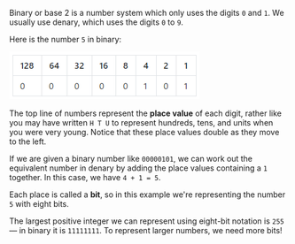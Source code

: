 Binary or base 2 is a number system which only uses the digits `0` and `1`. We usually use denary, which uses the digits `0` to `9`.

Here is the number `5` in binary:

![Binary](images/binary-positive.png)

The top line of numbers represent the **place value** of each digit, rather like you may have written `H T U` to represent hundreds, tens, and units when you were very young. Notice that these place values double as they move to the left.

If we are given a binary number like `00000101`, we can work out the equivalent number in denary by adding the place values containing a `1` together. In this case, we have `4 + 1 = 5`.

Each place is called a **bit**, so in this example we're representing the number `5` with eight bits.

The largest positive integer we can represent using eight-bit notation is `255` — in binary it is `11111111`. To represent larger numbers, we need more bits!
